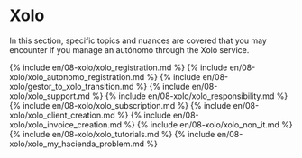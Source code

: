 # Xolo

In this section, specific topics and nuances are covered that you may encounter if you manage an autónomo through the 
Xolo service.

{% include en/08-xolo/xolo_registration.md %}
{% include en/08-xolo/xolo_autonomo_registration.md %}
{% include en/08-xolo/gestor_to_xolo_transition.md %}
{% include en/08-xolo/xolo_support.md %}
{% include en/08-xolo/xolo_responsibility.md %}
{% include en/08-xolo/xolo_subscription.md %}
{% include en/08-xolo/xolo_client_creation.md %}
{% include en/08-xolo/xolo_invoice_creation.md %}
{% include en/08-xolo/xolo_non_it.md %}
{% include en/08-xolo/xolo_tutorials.md %}
{% include en/08-xolo/xolo_my_hacienda_problem.md %}
